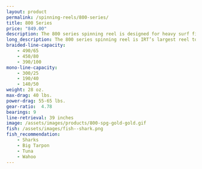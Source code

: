 ```yaml
---
layout: product
permalink: /spinning-reels/800-series/
title: 800 Series
price: "849.00"
description: The 800 series spinning reel is designed for heavy surf fishing and medium offshore duties.
long_description: The 800 series spinning reel is IRT’s largest reel to date and is designed for heavy surf fishing and medium offshore duties, such as trolling for kingfish in the ocean. This is the reel that will best handle larger wahoo, tuna, amberjack, shark, and gaffer sized mahi mahi. With our optional Power Drag, this reel is capable of 55-65 lbs of drag.
braided-line-capacity: 
    - 490/65
    - 450/80
    - 390/100
mono-line-capacity:
    - 300/25
    - 190/40
    - 140/50
weight: 28 oz.
max-drag: 40 lbs.
power-drag: 55-65 lbs.
gear-ratio:  4.78
bearings: 9
line-retrieval: 39 inches
image: /assets/images/products/800-spg-gold-gold.gif
fish: /assets/images/fish--shark.png
fish_recommendation:
    - Sharks 
    - Big Tarpon
    - Tuna 
    - Wahoo
---
```





